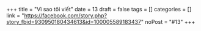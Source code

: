 ﻿+++
title = "Vì sao tôi  viết"
date = 13
draft = false
tags = []
categories = []
link = "https://facebook.com/story.php?story_fbid=930950180434613&id=100005589183437"
noPost = "#13"
+++
